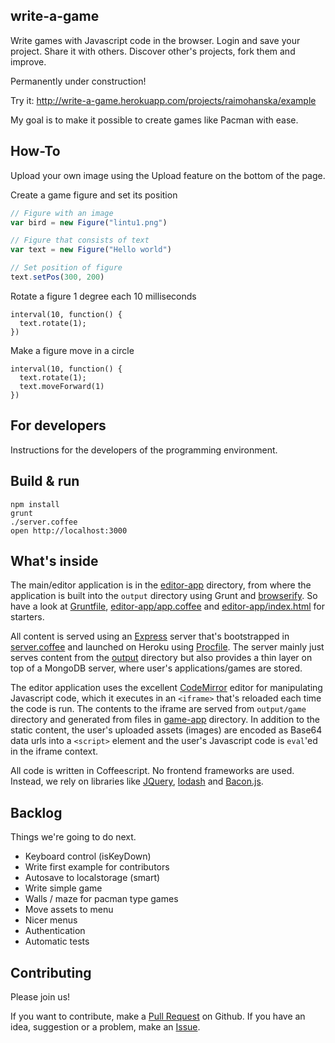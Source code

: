 ## write-a-game

Write games with Javascript code in the browser. Login and save your project.
Share it with others. Discover other's projects, fork them and improve.

Permanently under construction!

Try it: http://write-a-game.herokuapp.com/projects/raimohanska/example

My goal is to make it possible to create games like Pacman with ease.

## How-To

Upload your own image using the Upload feature on the bottom of the page.

Create a game figure and set its position

```javascript
// Figure with an image
var bird = new Figure("lintu1.png")

// Figure that consists of text
var text = new Figure("Hello world")

// Set position of figure
text.setPos(300, 200)
```

Rotate a figure 1 degree each 10 milliseconds

```
interval(10, function() {
  text.rotate(1);
})
```

Make a figure move in a circle

```
interval(10, function() {
  text.rotate(1);
  text.moveForward(1)
})
```

## For developers

Instructions for the developers of the programming environment.

## Build & run

    npm install
    grunt
    ./server.coffee
    open http://localhost:3000

## What's inside

The main/editor application is in the [editor-app](editor-app) directory, from where the application is built
into the `output` directory using Grunt and [browserify](http://browserify.org/). So have a look at 
[Gruntfile](Gruntfile.coffee), [editor-app/app.coffee](editor-app/app.coffee) and
[editor-app/index.html](editor-app/index.html) for starters.

All content is served using an [Express](http://expressjs.com/) server that's bootstrapped
in [server.coffee](server.coffee) and launched on Heroku using [Procfile](Procfile). The server mainly just serves
content from the [output](output) directory but also provides a thin layer on top of a MongoDB server,
where user's applications/games are stored.

The editor application uses the excellent [CodeMirror](http://codemirror.net/) editor for manipulating
Javascript code, which it executes in an `<iframe>` that's reloaded each time the code is run.
The contents to the iframe are served from `output/game` directory and generated from files in
[game-app](game-app) directory. In addition to the static content, the user's uploaded assets (images) are encoded
as Base64 data urls into a `<script>` element and the user's Javascript code is `eval`'ed in the iframe
context.

All code is written in Coffeescript. No frontend frameworks are used. Instead, we rely on libraries 
like [JQuery](http://jquery.com/), [lodash](https://lodash.com/) and [Bacon.js](http://baconjs.github.io/).

## Backlog

Things we're going to do next.

- Keyboard control (isKeyDown)
- Write first example for contributors
- Autosave to localstorage (smart)
- Write simple game
- Walls / maze for pacman type games
- Move assets to menu
- Nicer menus
- Authentication
- Automatic tests

## Contributing

Please join us! 

If you want to contribute, make a [Pull Request](https://github.com/raimohanska/write-a-game/pulls) on Github. 
If you have an idea, suggestion or a problem, make an [Issue](https://github.com/raimohanska/write-a-game/issues).
